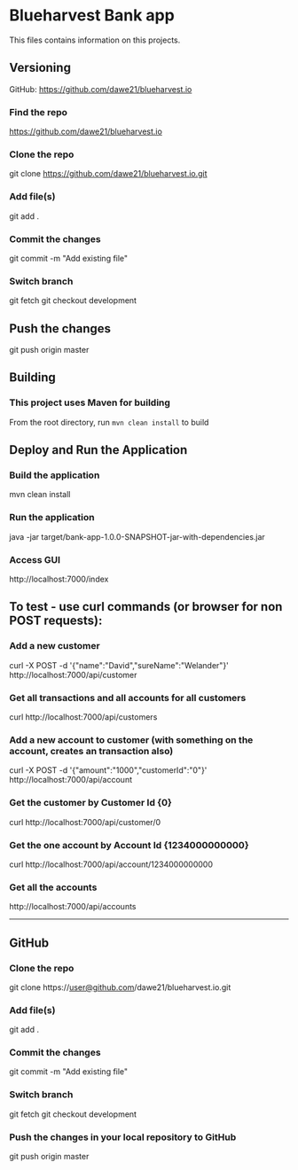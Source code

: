 # Blueharvest Bank app

This files contains information on this projects.

## Versioning

GitHub: https://github.com/dawe21/blueharvest.io

### Find the repo
https://github.com/dawe21/blueharvest.io

### Clone the repo
git clone https://github.com/dawe21/blueharvest.io.git

### Add file(s)
git add .

### Commit the changes
git commit -m "Add existing file"

### Switch branch
git fetch
git checkout development

## Push the changes
git push origin master

## Building

### This project uses Maven for building
From the root directory, run ``mvn clean install`` to build

## Deploy and Run the Application

### Build the application
mvn clean install

### Run the application
java -jar target/bank-app-1.0.0-SNAPSHOT-jar-with-dependencies.jar

### Access GUI
http://localhost:7000/index

## To test - use curl commands (or browser for non POST requests):

### Add a new customer
curl -X POST -d '{"name":"David","sureName":"Welander"}' http://localhost:7000/api/customer

### Get all transactions and all accounts for all customers
curl http://localhost:7000/api/customers

### Add a new account to customer (with something on the account, creates an transaction also)
curl -X POST -d '{"amount":"1000","customerId":"0"}' http://localhost:7000/api/account

### Get the customer by Customer Id {0}
curl http://localhost:7000/api/customer/0

### Get the one account by Account Id {1234000000000}
curl http://localhost:7000/api/account/1234000000000

### Get all the accounts
http://localhost:7000/api/accounts

---

## GitHub

### Clone the repo
git clone https://user@github.com/dawe21/blueharvest.io.git

### Add file(s)
git add .
### Commit the changes

git commit -m "Add existing file"

### Switch branch
git fetch
git checkout development

### Push the changes in your local repository to GitHub
git push origin master

